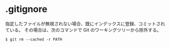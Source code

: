 # .gitignore

指定したファイルが無視されない場合、既にインデックスに登録、コミットされている。
その場合は、次のコマンドで Git のワーキングツリーから除外する。

```
$ git rm --cached -r PATH
```
